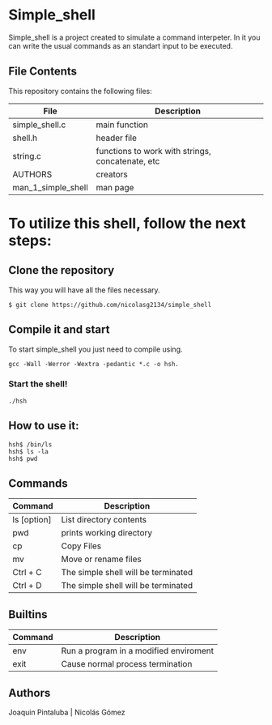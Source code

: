 # Simple_shell

Simple_shell is a project created to simulate a command interpeter. In it you can write the usual commands as an standart input to be executed.

## File Contents
This repository contains the following files:

|   **File**   |   **Description**   |
| -------------- | --------------------- |
| simple_shell.c | main function |
| shell.h | header file |
| string.c | functions to work with strings, concatenate, etc |
| AUTHORS | creators |
| man_1_simple_shell | man page |


# To utilize this shell, follow the next steps:

## Clone the repository

This way you will have all the files necessary.

```
$ git clone https://github.com/nicolasg2134/simple_shell
```

## Compile it and start

To start simple_shell you just need to compile using.

```
gcc -Wall -Werror -Wextra -pedantic *.c -o hsh.
```

### Start the shell!

```
./hsh
```

## How to use it:

```
hsh$ /bin/ls
hsh$ ls -la
hsh$ pwd
```
## Commands
|   **Command**   |   **Description**   |
| -------------- | --------------------- |
| ls [option] | List directory contents |
| pwd | prints working directory |
| cp | Copy Files |
| mv | Move or rename files |
| Ctrl + C | The simple shell will be terminated |
| Ctrl + D | The simple shell will be terminated |

## Builtins
|   **Command**   |   **Description**   |
| -------------- | --------------------- |
| env |  Run a program in a modified enviroment |
| exit | Cause normal process termination |

## Authors
Joaquin Pintaluba | Nicolás Gómez
